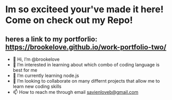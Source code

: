   # Im so exciteed your've made it here! Come on check out my Repo!
 ## heres a link to my portforlio: https://brookelove.github.io/work-portfolio-two/

- 👋 Hi, I’m @brookelove
- 👀 I’m interested in learning about which combo of coding language is best for me 
- 🌱 I’m currently learning node.js
- 💞️ I’m looking to collaborate on many differnt projects that allow me to learn new coding skills
- 📫 How to reach me through email savienloveb@gmail.com
                                
<!---
brookelove/brookelove is a ✨ special ✨ repository because its `README.md` (this file) appears on your GitHub profile.
You can click the Preview link to take a look at your changes.
--->
